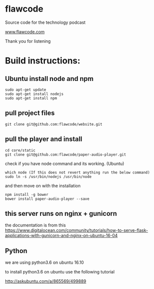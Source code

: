 # flawcode

Source code for the technology podcast

www.flawcode.com

Thank you for listening

# Build instructions:

## Ubuntu install node and npm

    sudo apt-get update
    sudo apt-get install nodejs
    sudo apt-get install npm

## pull project files

    git clone git@github.com:flawcode/website.git

## pull the player and install

    cd core/static
    git clone git@github.com:flawcode/paper-audio-player.git
    
check if you have node command and its working. (Ubuntu)

    which node (If this does not revert anything run the below command)
    sudo ln -s /usr/bin/nodejs /usr/bin/node
    
and then move on with the installation

    npm install -g bower
    bower install paper-audio-player --save
    
## this server runs on nginx + gunicorn

the documentation is from this https://www.digitalocean.com/community/tutorials/how-to-serve-flask-applications-with-gunicorn-and-nginx-on-ubuntu-16-04

## Python

we are using python3.6 on ubuntu 16.10

to install python3.6 on ubuntu use the following tutorial

http://askubuntu.com/a/865569/499889
